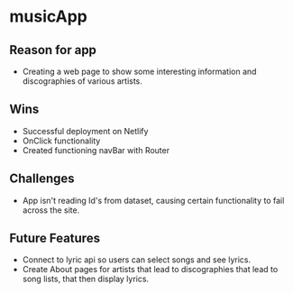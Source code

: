 # musicApp

## Reason for app

- Creating a web page to show some interesting information and discographies of various artists.

## Wins

- Successful deployment on Netlify
- OnClick functionality
- Created functioning navBar with Router

## Challenges

- App isn't reading Id's from dataset, causing certain functionality to fail across the site.

## Future Features

- Connect to lyric api so users can select songs and see lyrics.
- Create About pages for artists that lead to discographies that lead to song lists, that then display lyrics.
